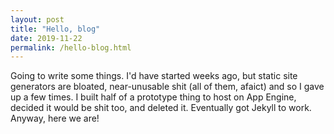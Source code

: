 ```yaml
---
layout: post
title: "Hello, blog"
date: 2019-11-22
permalink: /hello-blog.html
---
```


Going to write some things. I'd have started weeks ago, but static
site generators are bloated, near-unusable shit (all of them, afaict)
and so I gave up a few times. I built half of a prototype thing to host
on App Engine, decided it would be shit too, and deleted it. Eventually
got Jekyll to work. Anyway, here we are!
